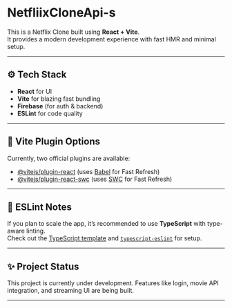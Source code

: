# NetfliixCloneApi-s

This is a Netflix Clone built using **React + Vite**.  
It provides a modern development experience with fast HMR and minimal setup.

---

## ⚙️ Tech Stack

- **React** for UI
- **Vite** for blazing fast bundling
- **Firebase** (for auth & backend)
- **ESLint** for code quality

---

## 🔌 Vite Plugin Options

Currently, two official plugins are available:

- [@vitejs/plugin-react](https://github.com/vitejs/vite-plugin-react/blob/main/packages/plugin-react) (uses [Babel](https://babeljs.io/) for Fast Refresh)
- [@vitejs/plugin-react-swc](https://github.com/vitejs/vite-plugin-react/blob/main/packages/plugin-react-swc) (uses [SWC](https://swc.rs/) for Fast Refresh)

---

## 📏 ESLint Notes

If you plan to scale the app, it’s recommended to use **TypeScript** with type-aware linting.  
Check out the [TypeScript template](https://github.com/vitejs/vite/tree/main/packages/create-vite/template-react-ts) and [`typescript-eslint`](https://typescript-eslint.io) for setup.

---

## ✨ Project Status

This project is currently under development. Features like login, movie API integration, and streaming UI are being built.

---

